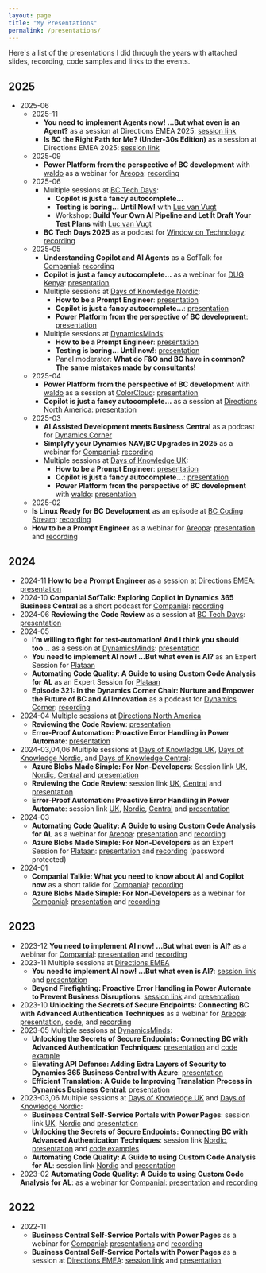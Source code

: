 ```yaml
---
layout: page
title: "My Presentations"
permalink: /presentations/
---
```


Here's a list of the presentations I did through the years with attached slides, recording, code samples and links to the events. 

## 2025
- 2025-06
    - 2025-11
        - **You need to implement Agents now! ...But what even is an Agent?** as a session at Directions EMEA 2025: [session link][emea25agents]
        - **Is BC the Right Path for Me? (Under-30s Edition)** as a session at Directions EMEA 2025: [session link][emea25under30]
    - 2025-09
        - **Power Platform from the perspective of BC development** with [waldo][waldoli] as a webinar for [Areopa][areopa]: [recording][areopapowerplatformbcdevyt]
    - 2025-06
        - Multiple sessions at [BC Tech Days][bctechdays]:
            - **Copilot is just a fancy autocomplete...**
            - **Testing is boring... Until Now!** with [Luc van Vugt][lucvanvugtli]
            - Workshop: **Build Your Own AI Pipeline and Let It Draft Your Test Plans** with [Luc van Vugt][lucvanvugtli]
        - **BC Tech Days 2025** as a podcast for [Window on Technology][windowontechnology]: [recording][bctechdays2025podcast]
    - 2025-05 
        - **Understanding Copilot and AI Agents** as a SofTalk for [Companial][companialhome]: [recording][companialsoftalkcopilot]
        - **Copilot is just a fancy autocomplete...** as a webinar for [DUG Kenya][dugkenya]: [presentation][dugkenyacopilotpress]
        - Multiple sessions at [Days of Knowledge Nordic][doknordic25]:
            - **How to be a Prompt Engineer**: [presentation][doknordic25promptpress]
            - **Copilot is just a fancy autocomplete...**: [presentation][doknordic25copilotpress]
            - **Power Platform from the perspective of BC development**: [presentation][doknordic25powerpress]
        - Multiple sessions at [DynamicsMinds][2023dynamicsminds]:
            - **How to be a Prompt Engineer**: [presentation][dm25promptpress]
            - **Testing is boring... Until now!**: [presentation][dm25testingpress]
            - Panel moderator: **What do F&O and BC have in common? The same mistakes made by consultants!**
    - 2025-04
        - **Power Platform from the perspective of BC development** with [waldo][waldoli] as a session at [ColorCloud][colorcloud]: [presentation][colorcloudpowerpress]
        - **Copilot is just a fancy autocomplete...** as a session at [Directions North America][directionsnahome]: [presentation][directionsnacopilotpress]
    - 2025-03
        - **AI Assisted Development meets Business Central** as a podcast for [Dynamics Corner][dynamicscornerhome]
        - **Simplyfy your Dynamics NAV/BC Upgrades in 2025** as a webinar for [Companial][companialhome]: [recording][companialupgradesrecording]
        - Multiple sessions at [Days of Knowledge UK][dokuk25]:
            - **How to be a Prompt Engineer**: [presentation][dokuk25promptpress]
            - **Copilot is just a fancy autocomplete...**: [presentation][dokuk25copilotpress]
            - **Power Platform from the perspective of BC development** with [waldo][waldoli]: [presentation][dokuk25powerpresss]
    - 2025-02
    - **Is Linux Ready for BC Development** as an episode at [BC Coding Stream][bccodingstream]: [recording][islinuxready]
    - **How to be a Prompt Engineer** as a webinar for [Areopa][areopa]: [presentation][areopapromptengineer] and [recording][areopapromptengineeryt]

## 2024
- 2024-11 **How to be a Prompt Engineer** as a session at [Directions EMEA][emea24]: [presentation][emea24promptpress]
- 2024-10 **Companial SofTalk: Exploring Copilot in Dynamics 365 Business Central** as a short podcast for [Companial][companialhome]: [recording][softalkairecording]
- 2024-06 **Reviewing the Code Review** as a session at [BC Tech Days][bctechdays]: [presentation][bctechdays24codereviewpress]
- 2024-05 
    - **I’m willing to fight for test-automation! And I think you should too…** as a session at [DynamicsMinds][2023dynamicsminds]: [presentation][dm24paerrorpress]
    - **You need to implement AI now! ...But what even is AI?** as an Expert Session for [Plataan][plataanhome]
    - **Automating Code Quality: A Guide to using Custom Code Analysis for AL** as an Expert Session for [Plataan][plataanhome]
    - **Episode 321: In the Dynamics Corner Chair: Nurture and Empower the Future of BC and AI Innovation** as a podcast for [Dynamics Corner][dynamicscornerhome]: [recording][dynamicscorner321recording]
- 2024-04 Multiple sessions at [Directions North America][directionsnahome]
    - **Reviewing the Code Review**: [presentation][directionsnacodereviewpres]
    - **Error-Proof Automation: Proactive Error Handling in Power Automate**: [presentation][directionsnaerrorpres]
- 2024-03,04,06 Multiple sessions at [Days of Knowledge UK][dokuk24], [Days of Knowledge Nordic][doknordic24], and [Days of Knowledge Central][dokcentral24]:
    - **Azure Blobs Made Simple: For Non-Developers**: Session link [UK][dokuk24blobs], [Nordic][doknordic24blobs], [Central][dokcentral24blobs] and [presentation][dok24ukblobpres]
    - **Reviewing the Code Review**: session link [UK][dokuk24codereview], [Central][dokcentral24codereview] and [presentation][dok24ukcodereviewpres]
    - **Error-Proof Automation: Proactive Error Handling in Power Automate**: session link [UK][dokuk24paerror], [Nordic][doknordic24paerror], [Central][dokcentral24paerror] and [presentation][dok24ukpaerrorpres]
- 2024-03 
    - **Automating Code Quality: A Guide to using Custom Code Analysis for AL** as a webinar for [Areopa][areopa]: [presentation][2023doknordiccodequality] and [recording][codeanalysisareoparecording]
    - **Azure Blobs Made Simple: For Non-Developers** as an Expert Session for [Plataan][plataanhome]: [presentation][companialblobpress] and [recording][plataanblobrecording] (password protected)
- 2024-01 
    - **Companial Talkie: What you need to know about AI and Copilot now** as a short talkie for [Companial][companialhome]: [recording][companialtalkieai]
    - **Azure Blobs Made Simple: For Non-Developers** as a webinar for [Companial][companialhome]: [presentation][companialblobpress] and [recording][companialblobrecording]

## 2023
- 2023-12 **You need to implement AI now! ...But what even is AI?** as a webinar for [Companial][companialhome]: [presentation][companialaipress] and [recording][companialairecording]
- 2023-11 Multiple sessions at [Directions EMEA][2023emea]
    - **You need to implement AI now! ...But what even is AI?**: [session link][2023emeaaischedule] and [presentation][2023emeaaipress]
    - **Beyond Firefighting: Proactive Error Handling in Power Automate to Prevent Business Disruptions**: [session link][2023emeafirefightingschedule] and [presentation][2023emeafirefightingpress]
- 2023-10 **Unlocking the Secrets of Secure Endpoints: Connecting BC with Advanced Authentication Techniques** as a webinar for [Areopa][areopa]: [presentation][areopaendpointspress], [code][secureendpointsrepo], and [recording][areopaendpointsrecording]
- 2023-05 Multiple sessions at [DynamicsMinds][2023dynamicsminds]:
    - **Unlocking the Secrets of Secure Endpoints: Connecting BC with Advanced Authentication Techniques**: [presentation][2023dynamicsmindspress1] and [code example][secureendpointsrepo]
    - **Elevating API Defense: Adding Extra Layers of Security to Dynamics 365 Business Central with Azure**: [presentation][2023dynamicsmindspress2]
    - **Efficient Translation: A Guide to Improving Translation Process in Dynamics Business Central**: [presentation][2023dynamicsmindspress3]
- 2023-03,06 Multiple sessions at [Days of Knowledge UK][2023dokuk] and [Days of Knowledge Nordic][2023doknordic]:
    - **Business Central Self-Service Portals with Power Pages**: session link [UK][2023dokuk1], [Nordic][2023doknordic1] and [presentation][2023doknordicpres1]
    - **Unlocking the Secrets of Secure Endpoints: Connecting BC with Advanced Authentication Techniques**: session link [Nordic][2023doknordic2], [presentation][2023dokNordicpres2] and [code examples][secureendpointsrepo]
    - **Automating Code Quality: A Guide to using Custom Code Analysis for AL**: session link [Nordic][2023doknordic3] and [presentation][2023doknordiccodequality]
- 2023-02 **Automating Code Quality: A Guide to using Custom Code Analysis for AL**: as a webinar for [Companial][companialhome]:  [presentation][companialcodequalitypress] and [recording][companialcodequalityrecording] 

## 2022
- 2022-11
    - **Business Central Self-Service Portals with Power Pages** as a webinar for [Companial][companialhome]: [presentations][companialpowerpagespress] and [recording][companialpowerpagesrecording]
    - **Business Central Self-Service Portals with Power Pages** as a session at [Directions EMEA][directionsemea22]: [session link][2022emea] and [presentation][2022emeapress]

[2023dokuk1]: https://directions4partners.com/days-of-knowledge/uk-2023/schedule/?tid=431228
[2023dokukpres1]: https://github.com/tinestaric/BC-Sessions/raw/Master/2023/DOK/UK/BC-PowerPages-Presentation-DOKUK.pdf
[2023dokuk]: https://directions4partners.com/days-of-knowledge/uk-2023/
[2023doknordic1]: https://directions4partners.com/days-of-knowledge/nordic-2023/schedule/?tid=468224
[2023doknordicpres1]: https://github.com/tinestaric/BC-Sessions/raw/Master/2023/DOK/Nordic/BC-PowerPages-Presentation-DOKNordic.pdf
[2023doknordic2]: https://directions4partners.com/days-of-knowledge/nordic-2023/schedule/?tid=468227
[2023doknordicpres2]: https://github.com/tinestaric/BC-Sessions/raw/Master/2023/DOK/Nordic/UnlockingSecuredEndpoints-DOKNordic.pdf
[2023doknordic3]: https://directions4partners.com/days-of-knowledge/nordic-2023/schedule/?tid=468228
[2023doknordiccodequality]: https://github.com/tinestaric/BC-Sessions/raw/Master/2023/DOK/Nordic/CodeAnalysis-DOKNordic.pdf
[2023doknordic]: https://directions4partners.com/days-of-knowledge/nordic-2023/
[2023dynamicsmindspress1]: https://github.com/tinestaric/BC-Sessions/raw/Master/2023/DynamicsMinds/DynamicsMinds_UnlockingSecureEndpoints.pdf
[2023dynamicsmindspress2]: https://github.com/tinestaric/BC-Sessions/raw/Master/2023/DynamicsMinds/DynamicsMinds_ElevatingAPIDefence.pdf
[2023dynamicsmindspress3]: https://github.com/tinestaric/BC-Sessions/raw/Master/2023/DynamicsMinds/DynamicsMinds_UnlockingSecureEndpoints.pdf
[2023dynamicsminds]: https://www.dynamicsminds.com/
[companialhome]: https://companial.com/
[companialcodequalitypress]: https://github.com/tinestaric/BC-Sessions/raw/Master/2023/Webinars/Companial-CodeAnalysis.pdf
[companialcodequalityrecording]:https://www.youtube.com/watch?v=TP_xy0seRQs
[companialpowerpagespress]: https://github.com/tinestaric/BC-Sessions/raw/Master/2022/Webinars/BC-PowerPages-Presentation-Companial.pdf
[companialpowerpagesrecording]: https://www.youtube.com/watch?v=IHVJOQ7XWJw
[directionsemea22]: https://directions4partners.com/events/directions-emea-2022/
[2022emea]: https://directions4partners.com/events/directions-emea-2022/session-schedule?tid=380735
[2022emeapress]: https://github.com/tinestaric/BC-Sessions/raw/Master/2022/DirectionsEMEA/BC-PowerPages-Presentation-EMEA.pdf
[areopa]: https://areopa.academy/
[areopaendpointsrecording]: https://www.youtube.com/watch?v=twIhN4MeCjg
[areopaendpointspress]: https://github.com/tinestaric/BC-Sessions/raw/Master/2023/Webinars/UnlockingSecureEndpoint-Aeropa.pdf
[2023emea]: https://www.directionsforpartners.com/conferences-and-events/directions/emea-2023
[2023emeafirefightingschedule]: https://www.directionsforpartners.com/conferences-and-events/directions/emea-2023/schedule?session=516185
[2023emeafirefightingpress]: https://github.com/tinestaric/BC-Sessions/raw/Master/2023/EMEA/PowerAutomateErrorHandling-EMEA2023.pdf
[2023emeaaischedule]: https://www.directionsforpartners.com/conferences-and-events/directions/emea-2023/schedule?session=501344
[2023emeaaipress]: https://github.com/tinestaric/BC-Sessions/raw/Master/2023/EMEA/YouNeedToImplementAI-EMEA2023.pdf
[companialaipress]: https://github.com/tinestaric/BC-Sessions/raw/Master/2023/Webinars/YouNeedToImplementAI-Companial.pdf
[companialairecording]: https://www.youtube.com/watch?v=A3-p-7iL0Go&feature=youtu.be
[companialblobpress]: https://github.com/tinestaric/BC-Sessions/raw/Master/2024/Webinars/AzureBlobsMadeSimple-Companial.pdf
[companialblobrecording]: https://www.youtube.com/watch?v=Hc7sKwG6nFw
[companialtalkieai]: https://www.youtube.com/watch?v=tuvg8Jh4fnw
[secureendpointsrepo]: https://github.com/tinestaric/BCExamples/tree/Master/SecureEndpoints
[dokuk24]: https://www.directionsforpartners.com/conferences-and-events/days-of-knowledge/uk-2024
[doknordic24]: https://www.directionsforpartners.com/conferences-and-events/days-of-knowledge/nordic-2024
[dokcentral24]: https://www.directionsforpartners.com/conferences-and-events/days-of-knowledge/central-2024
[bctechdays]: https://www.bctechdays.com/event
[dokuk24codereview]:https://www.directionsforpartners.com/conferences-and-events/days-of-knowledge/uk-2024/schedule?session=588514
[dokuk24blobs]:https://www.directionsforpartners.com/conferences-and-events/days-of-knowledge/uk-2024/schedule?session=588515
[dokuk24paerror]: https://www.directionsforpartners.com/conferences-and-events/days-of-knowledge/uk-2024/schedule?session=588513
[directionsnahome]: https://directionsna.com/
[doknordic24paerror]: https://www.directionsforpartners.com/conferences-and-events/days-of-knowledge/nordic-2024/schedule?session=588519
[doknordic24blobs]: https://www.directionsforpartners.com/conferences-and-events/days-of-knowledge/nordic-2024/schedule?session=588518
[dokcentral24blobs]: https://www.directionsforpartners.com/conferences-and-events/days-of-knowledge/central-2024/schedule?session=588525
[dokcentral24paerror]: https://www.directionsforpartners.com/conferences-and-events/days-of-knowledge/central-2024/schedule?session=588527
[dokcentral24codereview]: https://www.directionsforpartners.com/conferences-and-events/days-of-knowledge/central-2024/schedule?session=588528
[plataanhome]: https://plataan.tv/en
[codeanalysisareoparecording]: https://www.youtube.com/watch?v=U0W1MhNNwWI
[dok24ukblobpres]: https://github.com/tinestaric/BC-Sessions/raw/Master/2024/DOK/UK/AzureBlobsMadeSimple-DOK-UK.pdf
[dok24ukpaerrorpres]: https://github.com/tinestaric/BC-Sessions/raw/Master/2024/DOK/UK/PowerAutomateErrorHandling-DOK-UK.pdf
[dok24ukcodereviewpres]: https://github.com/tinestaric/BC-Sessions/raw/Master/2024/DOK/UK/ReviewingTheCodeReview-DOK-UK.pdf
[plataanblobrecording]: https://vimeo.com/923010943?share=copy
[directionsnacodereviewpres]: https://github.com/tinestaric/BC-Sessions/raw/Master/2024/DirectionsNA/ReviewingTheCodeReview-Directions-NA.pdf
[directionsnaerrorpres]: https://github.com/tinestaric/BC-Sessions/raw/Master/2024/DirectionsNA/PowerAutomateErrorHandling-Directions-NA.pdf
[dm24paerrorpress]: https://github.com/tinestaric/BC-Sessions/raw/Master/2024/DynamicsMinds/FightForTestAutomation-DynamicsMinds.pdf
[bctechdays24codereviewpress]: https://github.com/tinestaric/BC-Sessions/raw/Master/2024/BCTechDays/ReviewingTheCodeReview-TechDays.pdf
[emea24]: https://www.directionsforpartners.com/conferences-and-events/directions/emea-2024
[emea24promptpress]: https://github.com/tinestaric/BC-Sessions/raw/Master/2024/DirectionEMEA/HowToBeAPromptEngineer-EMEA.pdf
[softalkairecording]: https://www.youtube.com/watch?v=TwqKJhQ3qLY
[dynamicscornerhome]: https://dynamicscorner.com/
[dynamicscorner321recording]: https://www.dynamicscorner.com/episode-321-in-the-dynamics-corner-chair-nurture-and-empower-the-future-of-bc-and-ai-innovation/
[islinuxready]: https://www.youtube.com/watch?v=QcZM5fV44Ek
[bccodingstream]: https://www.youtube.com/@StefanMaron
[areopapromptengineer]: https://github.com/tinestaric/BC-Sessions/raw/Master/2025/Webinars/HowToBeAPromptEngineer-Companial.pdf
[areopapromptengineeryt]: https://www.youtube.com/watch?v=q8xpDwjyNLY
[colorcloud]: https://www.colorcloud.rocks/
[doknordic25]: https://www.directionsforpartners.com/conferences-and-events/days-of-knowledge/nordic-2025
[dokuk25]: https://www.directionsforpartners.com/conferences-and-events/days-of-knowledge/uk-2025
[waldoli]: https://www.linkedin.com/in/ericwauters
[lucvanvugtli]: https://www.linkedin.com/in/lvanvugt/
[dokuk25promptpress]: https://github.com/tinestaric/BC-Sessions/raw/Master/2025/DOK/HowToBeAPromptEngineer-DOKUK.pdf
[dokuk25copilotpress]: https://github.com/tinestaric/BC-Sessions/raw/Master/2025/DOK/Copilot%20is%20just%20a%20fancy%20Autocomplete-DOKUK.pdf
[dokuk25powerpresss]: https://github.com/tinestaric/BC-Sessions/raw/Master/2025/DOK/PowerPlatformFromThePerspectiveOfABCDeveloper-DOKUK.pdf
[doknordic25promptpress]: https://github.com/tinestaric/BC-Sessions/raw/Master/2025/DOK/HowToBeAPromptEngineer-DOKUK.pdf
[doknordic25copilotpress]: https://github.com/tinestaric/BC-Sessions/raw/Master/2025/DOK/Copilot%20is%20just%20a%20fancy%20Autocomplete-DOKNordic.pdf
[doknordic25powerpress]: https://github.com/tinestaric/BC-Sessions/raw/Master/2025/DOK/PowerPlatformFromThePerspectiveOfABCDeveloper-DOKNordic.pdf
[dugkenya]: https://www.linkedin.com/posts/activity-7326698806446583808-sjNL?utm_source=social_share_send&utm_medium=member_desktop_web&rcm=ACoAACLigK8B1d5zenhN3aNEAnW6bNGFZZNzj_E
[dugkenyacopilotpress]: https://github.com/tinestaric/BC-Sessions/raw/Master/2025/Webinars/Copilot%20is%20just%20a%20fancy%20Autocomplete-Kenya.pdf
[dm25promptpress]: https://github.com/tinestaric/BC-Sessions/raw/Master/2025/DynamicsMinds/HowToBeAPromptEngineer-DynamicsMinds.pdf
[dm25testingpress]: https://github.com/tinestaric/BC-Sessions/raw/Master/2025/DynamicsMinds/TestingIsBoring-DynamicsMinds.pdf
[colorcloudpowerpress]: https://github.com/tinestaric/BC-Sessions/raw/Master/2025/ColorCloud/PowerPlatformFromThePerspectiveOfABCDeveloper.ColorCloud.pdf
[directionsnacopilotpress]: https://github.com/tinestaric/BC-Sessions/raw/Master/2025/DirectionsNA/Copilot%20is%20just%20a%20fancy%20Autocomplete-DirectionsNA.pdf
[companialsoftalkcopilot]: https://www.youtube.com/watch?v=Spjpjjc-u8o
[windowontechnology]: https://podcast.tobiasfenster.io/
[bctechdays2025podcast]: https://podcast.tobiasfenster.io/2032825/episodes/17334827-jeremy-vyska-and-tine-staric-bc-techdays-2025
[companialupgradesrecording]: https://companial.com/webinars/simplifying-your-dynamics-nav-bc-upgrades-in-2025/
[areopapowerplatformbcdevyt]: https://www.youtube.com/watch?v=SPslb8X4WKY
[emea25agents]: https://www.directionsforpartners.com/conferences-and-events/directions/emea2025/session-list?session=973239
[emea25under30]: https://www.directionsforpartners.com/conferences-and-events/directions/emea2025/session-list?session=973338
